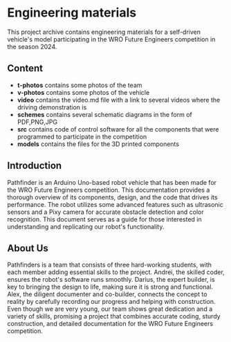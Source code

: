 # Engineering materials

This project archive contains engineering materials for a self-driven vehicle's model participating in the WRO Future Engineers competition in the season 2024.

## Content

- **t-photos** contains some photos of the team
 - **v-photos** contains some photos of the vehicle
 - **video** contains the video.md file with a link to several videos where the driving demonstration is
 - **schemes** contains several schematic diagrams in the form of PDF,PNG,JPG
 - **src** contains code of control software for all the components that were programmed to participate in the competition
 - **models** contains the files for the 3D printed components


## Introduction

Pathfinder is an Arduino Uno-based robot vehicle that has been made for the WRO Future Engineers competition. This documentation provides a thorough overview of its components, design, and the code that drives its performance. The robot utilizes some advanced features such as ultrasonic sensors and a Pixy camera for accurate obstacle detection and color recognition. This document serves as a guide for those interested in understanding and replicating our robot's functionality.

## About Us


Pathfinders is a team that consists of three hard-working students, with each member adding essential skills to the project. Andrei, the skilled coder, ensures the robot's software runs smoothly. Darius, the expert builder, is key to bringing the design to life, making sure it is strong and functional. Alex, the diligent documenter and co-builder, connects the concept to reality by carefully recording our progress and helping with construction. Even though we are very young, our team shows great dedication and a variety of skills, promising a project that combines accurate coding, sturdy construction, and detailed documentation for the WRO Future Engineers competition.
